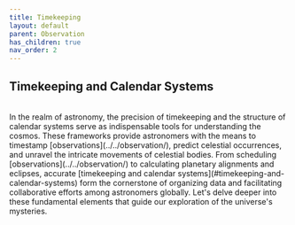 ```yaml
---
title: Timekeeping
layout: default
parent: Observation
has_children: true
nav_order: 2
---
```


## Timekeeping and Calendar Systems

<br />
In the realm of astronomy, the precision of timekeeping and the structure of calendar systems serve as indispensable tools for understanding the cosmos. These frameworks provide astronomers with the means to timestamp [observations](../../observation/), predict celestial occurrences, and unravel the intricate movements of celestial bodies. From scheduling [observations](../../observation/) to calculating planetary alignments and eclipses, accurate [timekeeping and calendar systems](#timekeeping-and-calendar-systems) form the cornerstone of organizing data and facilitating collaborative efforts among astronomers globally. Let's delve deeper into these fundamental elements that guide our exploration of the universe's mysteries.
